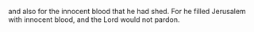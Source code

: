 and also for the innocent blood that he had shed. For he filled Jerusalem with innocent blood, and the Lord would not pardon.
